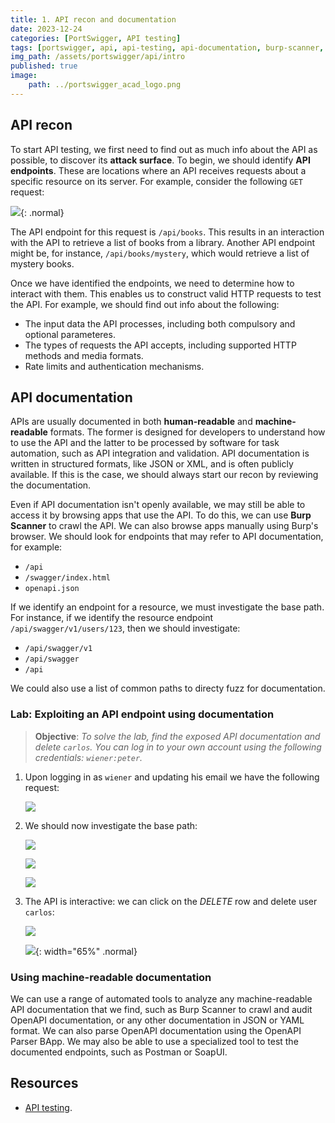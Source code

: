 ```yaml
---
title: 1. API recon and documentation
date: 2023-12-24
categories: [PortSwigger, API testing]
tags: [portswigger, api, api-testing, api-documentation, burp-scanner, api-endpoints]
img_path: /assets/portswigger/api/intro
published: true
image:
    path: ../portswigger_acad_logo.png
---
```


## API recon

To start API testing, we first need to find out as much info about the API as possible, to discover its **attack surface**. To begin, we should identify **API endpoints**. These are locations where an API receives requests about a specific resource on its server. For example, consider the following `GET` request:

![](get_request.png){: .normal}

The API endpoint for this request is `/api/books`. This results in an interaction with the API to retrieve a list of books from a library. Another API endpoint might be, for instance, `/api/books/mystery`, which would retrieve a list of mystery books. 

Once we have identified the endpoints, we need to determine how to interact with them. This enables us to construct valid HTTP requests to test the API. For example, we should find out info about the following:
- The input data the API processes, including both compulsory and optional parameteres.
- The types of requests the API accepts, including supported HTTP methods and media formats.
- Rate limits and authentication mechanisms.

## API documentation

APIs are usually documented in both **human-readable** and **machine-readable** formats. The former is designed for developers to understand how to use the API and the latter to be processed by software for task automation, such as API integration and validation. API documentation is written in structured formats, like JSON or XML, and is often publicly available. If this is the case, we should always start our recon by reviewing the documentation.

Even if API documentation isn't openly available, we may still be able to access it by browsing apps that use the API. To do this, we can use **Burp Scanner** to crawl the API. We can also browse apps manually using Burp's browser. We should look for endpoints that may refer to API documentation, for example:
- `/api`
- `/swagger/index.html`
- `openapi.json`

If we identify an endpoint for a resource, we must investigate the base path. For instance, if we identify the resource endpoint `/api/swagger/v1/users/123`, then we should investigate:
- `/api/swagger/v1`
- `/api/swagger`
- `/api`

We could also use a list of common paths to directy fuzz for documentation.

### Lab: Exploiting an API endpoint using documentation

> **Objective**: _To solve the lab, find the exposed API documentation and delete `carlos`. You can log in to your own account using the following credentials: `wiener:peter`._

1. Upon logging in as `wiener` and updating his email we have the following request:

    ![](lab1_patch.png)

2. We should now investigate the base path:

    ![](lab1_base_path_error.png)

    ![](lab1_base_path_302.png)

    ![](lab1_api_page.png)

3. The API is interactive: we can click on the *DELETE* row and delete user `carlos`:

    ![](lab1_delete_carlos.png)

    ![](lab1_solved.png){: width="65%" .normal}

### Using machine-readable documentation

We can use a range of automated tools to analyze any machine-readable API documentation that we find, such as Burp Scanner to crawl and audit OpenAPI documentation, or any other documentation in JSON or YAML format. We can also parse OpenAPI documentation using the OpenAPI Parser BApp. We may also be able to use a specialized tool to test the documented endpoints, such as Postman or SoapUI.

## Resources

- [API testing](https://portswigger.net/web-security/learning-paths/api-testing).